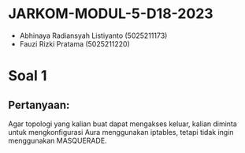 # JARKOM-MODUL-5-D18-2023
- Abhinaya Radiansyah Listiyanto (5025211173) 
- Fauzi Rizki Pratama (5025211220)

# Soal 1
## Pertanyaan:
Agar topologi yang kalian buat dapat mengakses keluar, kalian diminta untuk mengkonfigurasi Aura menggunakan iptables, tetapi tidak ingin menggunakan MASQUERADE.
